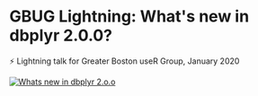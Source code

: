 # GBUG Lightning: What's new in dbplyr 2.0.0?

⚡️ Lightning talk for Greater Boston useR Group, January 2020

<a href="https://github.com/batpigandme/gbug-lightning/blob/main/maverick_gbug-lightning-dbplyr-2.pdf" aria-label="PDF of slides from lightning talk on What is new in dbplyt 2.0.0"><img src="https://i.imgur.com/HaWWFwI.png" alt="Whats new in dbplyr 2.o.o"></a>

